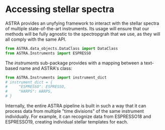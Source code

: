 # Accessing stellar spectra

ASTRA provides an unyfying framework to interact with the stellar spectra of multiple state-of-the-art instruments. Its usage will ensure that our methods will be fully agnostic to the spectropgrah that we use, as they will all comply with the same API.


``` py
from ASTRA.data_objects.DataClass import DataClass
from ASTRA.Instruments import ESPRESSO
```

The *instruments* sub-package provides with a mapping between a text-based name and ASTRA's class:

``` py
from ASTRA.Instruments import instrument_dict
# instrument_dict = {
#     "ESPRESSO": ESPRESSO,
#     "HARPS": HARPS,
# }
```

Internally, the entire ASTRA pipeline is built in such a way that it can process data from multiple "time divisions" of the same instrument individually. For example, it can recognize data from ESPRESSO18 and ESPRESSO19, creating individual stellar templates for each.